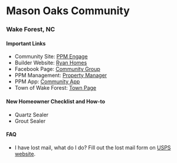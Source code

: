 # Mason Oaks Community
### Wake Forest, NC

#### Important Links
* Community Site: [PPM Engage](https://engage.goenumerate.com/s/masonoaks/)
* Builder Website: [Ryan Homes](https://www.ryanhomes.com/new-homes/communities/10222120151676/north-carolina/wake-forest/mason-oaks)
* Facebook Page: [Community Group](https://www.facebook.com/groups/812101052685107)
* PPM Management: [Property Manager](https://ppmral.com/)
* PPM App: [Community App](https://apps.apple.com/ml/app/ppm-community-portal/id6630370869)
* Town of Wake Forest: [Town Page](https://www.wakeforestnc.gov/)

#### New Homeowner Checklist and How-to
* Quartz Sealer
* Grout Sealer

#### FAQ
* I have lost mail, what do I do?  Fill out the lost mail form on [USPS website]( https://www.usps.com/help/missing-mail.htm).